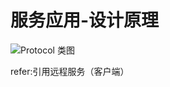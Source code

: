 # 服务应用-设计原理

![Protocol 类图](http://www.iocoder.cn/images/Dubbo/2018_05_01/04.png)

refer:引用远程服务（客户端）